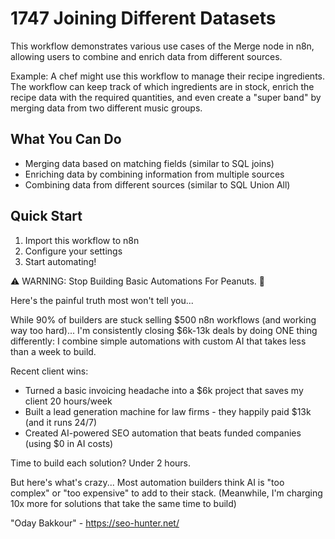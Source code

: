 # 1747 Joining Different Datasets

This workflow demonstrates various use cases of the Merge node in n8n, allowing users to combine and enrich data from different sources.

Example: A chef might use this workflow to manage their recipe ingredients. The workflow can keep track of which ingredients are in stock, enrich the recipe data with the required quantities, and even create a "super band" by merging data from two different music groups.

## What You Can Do
- Merging data based on matching fields (similar to SQL joins)
- Enriching data by combining information from multiple sources
- Combining data from different sources (similar to SQL Union All)

## Quick Start
1. Import this workflow to n8n
2. Configure your settings
3. Start automating!

⚠️ WARNING: Stop Building Basic Automations For Peanuts. 🚫

Here's the painful truth most won't tell you...

While 90% of builders are stuck selling $500 n8n workflows (and working way too hard)...
I'm consistently closing $6k-13k deals by doing ONE thing differently:
I combine simple automations with custom AI that takes less than a week to build.

Recent client wins:
* Turned a basic invoicing headache into a $6k project that saves my client 20 hours/week
* Built a lead generation machine for law firms - they happily paid $13k (and it runs 24/7)
* Created AI-powered SEO automation that beats funded companies (using $0 in AI costs)

Time to build each solution? Under 2 hours.

But here's what's crazy...
Most automation builders think AI is "too complex" or "too expensive" to add to their stack.
(Meanwhile, I'm charging 10x more for solutions that take the same time to build)

"Oday Bakkour" - https://seo-hunter.net/
